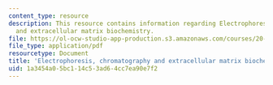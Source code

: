 ```yaml
---
content_type: resource
description: This resource contains information regarding Electrophoresis, chromatography
  and extracellular matrix biochemistry.
file: https://ol-ocw-studio-app-production.s3.amazonaws.com/courses/20-430j-fields-forces-and-flows-in-biological-systems-fall-2015/1a3454a05bc114c53ad64cc7ea90e7f2_MIT20_430JF15_Lecture23.pdf
file_type: application/pdf
resourcetype: Document
title: 'Electrophoresis, chromatography and extracellular matrix biochemistry '
uid: 1a3454a0-5bc1-14c5-3ad6-4cc7ea90e7f2
---
```

